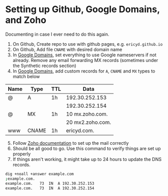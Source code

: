 # Setting up Github, Google Domains, and Zoho

Documenting in case I ever need to do this again.

1. On Github, Create repo to use with github pages, e.g. `ericyd.github.io`
2. On Github, Add file `CNAME` with desired domain name
3. In [Google Domains](https://domains.google.com), set everything to use Google nameservers if not already. Remove any email forwarding MX records (sometimes under the Synthetic records section)
4. In [Google Domains](https://domains.google.com), add custom records for `A`, `CNAME` and `MX` types to match below

| Name            | Type  | TTL | Data
| ----------------|-------|-----|------------
| @               |A      | 1h  | 192.30.252.153
|                 |       |     | 192.30.252.154
| @               |MX     | 1h  | 10 mx.zoho.com.
|                 |       |     | 20 mx2.zoho.com.
| www             |CNAME  | 1h  | ericyd.com.

5. Follow [Zoho documentation](https://www.zoho.com/mail/help/email-hosting-with-zoho.html) to set up the mail correctly
6. Should be all good to go. Use this command to verify things are set up properly
7. If things aren't working, it might take up to 24 hours to update the DNS records.

```bash
dig +noall +answer example.com
;example.com.
example.com.   73  IN  A 192.30.252.153
example.com.   73  IN  A 192.30.252.154
```
